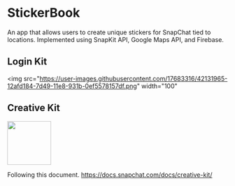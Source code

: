 # StickerBook
An app that allows users to create unique stickers for SnapChat tied to locations.
Implemented using SnapKit API, Google Maps API, and Firebase.

## Login Kit
<img src="https://user-images.githubusercontent.com/17683316/42131965-12afd184-7d49-11e8-931b-0ef5578157df.png" width="100"

## Creative Kit
<img src="https://user-images.githubusercontent.com/17683316/42131997-9b7b3b8e-7d49-11e8-9651-092cf14fed1e.png" width="100">

Following this document.
https://docs.snapchat.com/docs/creative-kit/ 
